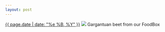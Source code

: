 ```yaml
---
layout: post
---
```


<p>
  <time><a href="/428">{{ page.date | date: "%e %B, %Y" }}</a></time>
  <a href="/428"><img src="{{ site.assets_url }}/428.jpg"/></a>
  <span>Gargantuan beet from our FoodBox</span>
</p>
